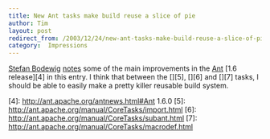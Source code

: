 ```yaml
---
title: New Ant tasks make build reuse a slice of pie
author: Tim
layout: post
redirect_from: /2003/12/24/new-ant-tasks-make-build-reuse-a-slice-of-pie/
category:  Impressions
---
```

[Stefan Bodewig][1] [notes][2] some of the main improvements in the [Ant][3] [1.6 release][4] in this entry. I think that between the [<import>][5], [<subant>][6] and [<macrodef>][7] tasks, I should be able to easily make a pretty killer reusable build system.

 [1]: http://stefanbodewig.blogger.de/
 [2]: http://stefanbodewig.blogger.de/stories/37596/
 [3]: http://ant.apache.org/
 [4]: http://ant.apache.org/antnews.html#Ant 1.6.0
 [5]: http://ant.apache.org/manual/CoreTasks/import.html
 [6]: http://ant.apache.org/manual/CoreTasks/subant.html
 [7]: http://ant.apache.org/manual/CoreTasks/macrodef.html
